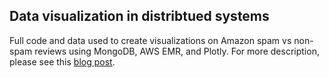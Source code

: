 ## Data visualization in distribtued systems

Full code and data used to create visualizations on Amazon spam vs non-spam reviews using MongoDB, AWS EMR, and Plotly. For more description, please see this [blog post](https://ppoon23.github.io/personal-blog/distributed%20computing/visualization/2021/01/30/Amazon-Reviews.html). 